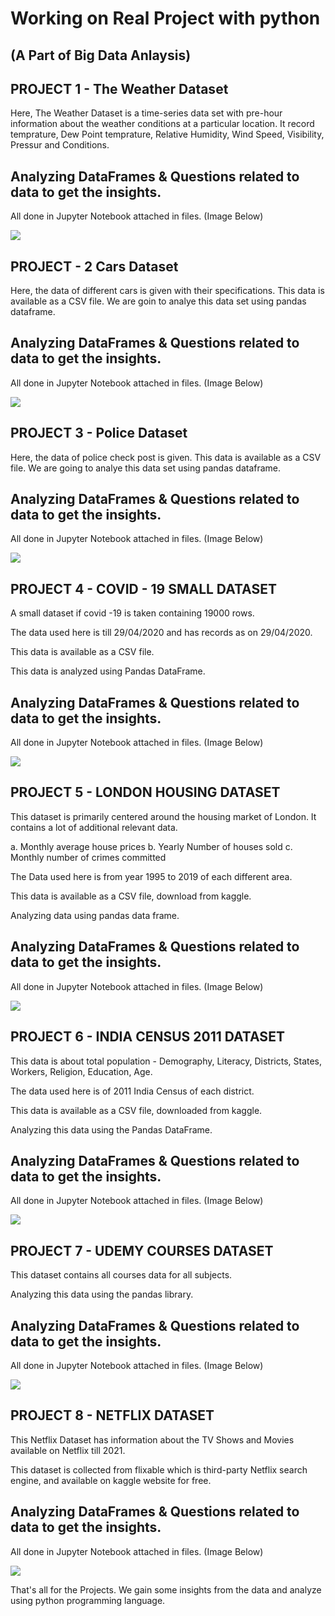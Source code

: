 # Working on Real Project with python

## (A Part of Big Data Anlaysis)

## PROJECT 1 - The Weather Dataset

Here, The Weather Dataset is a time-series data set with pre-hour information about the weather conditions at a particular location. It record temprature, Dew Point temprature, Relative Humidity, Wind Speed, Visibility, Pressur and Conditions.

## Analyzing DataFrames & Questions related to data to get the insights.

All done in Jupyter Notebook attached in files.
(Image Below)

![](Images/1.%20Weather.png)

## PROJECT - 2 Cars Dataset

Here, the data of different cars is given with their specifications. This data is available as a CSV file. We are goin to analye this data set using pandas dataframe.

## Analyzing DataFrames & Questions related to data to get the insights.

All done in Jupyter Notebook attached in files.
(Image Below)

![](Images/2.%20Car.png)

## PROJECT 3 - Police Dataset

Here, the data of police check post is given. This data is available as a CSV file. We are going to analye this data set using pandas dataframe.

## Analyzing DataFrames & Questions related to data to get the insights.

All done in Jupyter Notebook attached in files.
(Image Below)

![](Images/3.%20Police.png)

## PROJECT 4 - COVID - 19 SMALL DATASET

A small dataset if covid -19 is taken containing 19000 rows.

The data used here is till 29/04/2020 and has records as on 29/04/2020.

This data is available as a CSV file.

This data is analyzed using Pandas DataFrame.

## Analyzing DataFrames & Questions related to data to get the insights.

All done in Jupyter Notebook attached in files.
(Image Below)

![](Images/4.%20COVID%20-19.png)

## PROJECT 5 - LONDON HOUSING DATASET

This dataset is primarily centered around the housing market of London. It contains a lot of additional relevant data.

a. Monthly average house prices
b. Yearly Number of houses sold
c. Monthly number of crimes committed

The Data used here is from year 1995 to 2019 of each different area.

This data is available as a CSV file, download from kaggle.

Analyzing data using pandas data frame.

## Analyzing DataFrames & Questions related to data to get the insights.

All done in Jupyter Notebook attached in files.
(Image Below)

![](Images/5.%20London%20Housing.png)

## PROJECT 6 -  INDIA CENSUS 2011 DATASET

This data is about total population - Demography, Literacy, Districts, States, Workers, Religion, Education, Age.

The data used here is of 2011 India Census of each district.

This data is available as a CSV file, downloaded from kaggle.

Analyzing this data using the Pandas DataFrame.

## Analyzing DataFrames & Questions related to data to get the insights.

All done in Jupyter Notebook attached in files.
(Image Below)

![](Images/6.%20India%20Census.png)

## PROJECT 7 - UDEMY COURSES DATASET

This dataset contains all courses data for all subjects.

Analyzing this data using the pandas library.

## Analyzing DataFrames & Questions related to data to get the insights.

All done in Jupyter Notebook attached in files.
(Image Below)

![](Images/7.%20Udemy%20Courses.png)

## PROJECT 8 - NETFLIX DATASET

This Netflix Dataset has information about the TV Shows and Movies available on Netflix till 2021.

This dataset is collected from flixable which is third-party Netflix search engine, and available on kaggle website for free.

## Analyzing DataFrames & Questions related to data to get the insights.

All done in Jupyter Notebook attached in files.
(Image Below)

![](Images/8.%20Netflix.png)

That's all for the Projects. We gain some insights from the data and analyze using python programming language.
